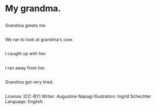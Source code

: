 # My grandma.

##
Grandma greets me

##
We ran to look at grandma's cow.

##
I caught up with her.

##
I ran away from her.

##
Grandma got very tired.

##
License: [CC-BY]
Writer: Augustine Napagi
Illustration: Ingrid Schechter
Language: English

